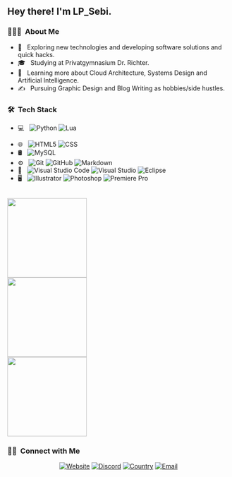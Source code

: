 

<h2> Hey there! I'm LP_Sebi.</h2>

<h3> 👨🏻‍💻 &nbsp;About Me </h3>

- 🤔 &nbsp; Exploring new technologies and developing software solutions and quick hacks.
- 🎓 &nbsp; Studying at Privatgymnasium Dr. Richter.
- 🌱 &nbsp; Learning more about Cloud Architecture, Systems Design and Artificial Intelligence.
- ✍️ &nbsp; Pursuing Graphic Design and Blog Writing as hobbies/side hustles.

<h3> 🛠 &nbsp;Tech Stack</h3>

- 💻 &nbsp;
  ![Python](https://img.shields.io/badge/-Python-333333?style=flat&logo=python)
  ![Lua](https://img.shields.io/badge/-Lua-333333?style=flat&logo=Lua&logoColor=007396)
  <!--![Java](https://img.shields.io/badge/-Java-333333?style=flat&logo=Java&logoColor=007396) -->
<!--  ![C++](https://img.shields.io/badge/-C++-333333?style=flat&logo=C%2B%2B&logoColor=00599C) -->
<!--  ![R (Statistics)](https://img.shields.io/badge/-R-333333?style=flat&logo=R&logoColor=276DC3) -->
- 🌐 &nbsp;
  ![HTML5](https://img.shields.io/badge/-HTML5-333333?style=flat&logo=HTML5)
  ![CSS](https://img.shields.io/badge/-CSS-333333?style=flat&logo=CSS3&logoColor=1572B6)<!--
  ![JavaScript](https://img.shields.io/badge/-JavaScript-333333?style=flat&logo=javascript)
  ![Bootstrap](https://img.shields.io/badge/-Bootstrap-333333?style=flat&logo=bootstrap&logoColor=563D7C)
  ![Node.js](https://img.shields.io/badge/-Node.js-333333?style=flat&logo=node.js)
  ![React](https://img.shields.io/badge/-React-333333?style=flat&logo=react)-->
- 🛢 &nbsp;
  ![MySQL](https://img.shields.io/badge/-MySQL-333333?style=flat&logo=mysql) <!--
  ![MongoDB](https://img.shields.io/badge/-MongoDB-333333?style=flat&logo=mongodb) -->
- ⚙️ &nbsp;
  ![Git](https://img.shields.io/badge/-Git-333333?style=flat&logo=git)
  ![GitHub](https://img.shields.io/badge/-GitHub-333333?style=flat&logo=github)
  ![Markdown](https://img.shields.io/badge/-Markdown-333333?style=flat&logo=markdown)
- 🔧 &nbsp;
  ![Visual Studio Code](https://img.shields.io/badge/-Visual%20Studio%20Code-333333?style=flat&logo=visual-studio-code&logoColor=007ACC)
  ![Visual Studio](https://img.shields.io/badge/-Visual%20Studio-333333?style=flat&logo=visual-studio-code&logoColor=632C8C) <!--
  ![RStudio](https://img.shields.io/badge/-RStudio-333333?style=flat&logo=rstudio) -->
  ![Eclipse](https://img.shields.io/badge/-Eclipse-333333?style=flat&logo=eclipse-ide&logoColor=2C2255)
- 🖥 &nbsp;
  ![Illustrator](https://img.shields.io/badge/-Illustrator-333333?style=flat&logo=adobe-illustrator)
  ![Photoshop](https://img.shields.io/badge/-Photoshop-333333?style=flat&logo=adobe-photoshop)
  ![Premiere Pro](https://img.shields.io/badge/-Premiere%20Pro-333333?style=flat&logo=adobe-premiere-pro)

<br/>
<a href="https://github.com/LPSebi">
  <img height="180em" src="https://github-readme-stats.vercel.app/api?username=LPSebi&theme=radical&show_icons=true" />
  <br/>
  <img height="180em" src="https://github-readme-stats.vercel.app/api/top-langs/?username=LPSebi&theme=radical" />
  
</a>

<br/>
<a href="https://github.com/LPSebi/SebiBot">
  <img height="180em" src="https://github-readme-stats.vercel.app/api/pin/?username=LPSebi&repo=SebiBot&theme=radical" />
  
</a>


<h3> 🤝🏻 &nbsp;Connect with Me </h3>

<p align="center">
<a href="https://sebibot.ml/"><img alt="Website" src="https://img.shields.io/badge/Website-sebibot.ml-blue?style=flat&logo=google-chrome"></a>
<a href="https://dsc.bio/lpsebi"><img alt="Discord" src="https://img.shields.io/badge/Discord-LP_Sebi-blue?style=flat&logo=Discord"></a>
<a href="https://www.google.de/maps/place/Deutschland/"><img alt="Country" src="https://img.shields.io/badge/Country-Germany-blue?style=flat&logo=germany"></a>
<a href="mailto:sebastiangebauer0@gmail.com"><img alt="Email" src="https://img.shields.io/badge/Email-LPSebi-blue?style=flat&logo=gmail"></a>
</p> 
